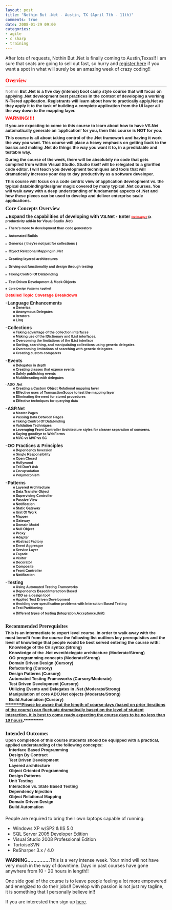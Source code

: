 ```yaml
---
layout: post
title: "Nothin But .Net - Austin, TX (April 7th - 11th)"
comments: true
date: 2008-01-29 09:00
categories:
- agile
- c sharp
- training
---
```


After lots of requests, Nothin But .Net is finally coming to Austin,Texas!! I am sure that seats are going to sell out fast, so hurry and [register here](http://www.acteva.com/booking.cfm?bevaID=150826) if you want a spot in what will surely be an amazing week of crazy coding!!
<h4>
<div class="Section1">
<p class="SubTitle" style="BORDER-RIGHT: medium none; PADDING-RIGHT: 0in; BORDER-TOP: medium none; PADDING-LEFT: 0in; PADDING-BOTTOM: 6pt; MARGIN: 12pt 0in 0pt; BORDER-LEFT: medium none; PADDING-TOP: 0in; BORDER-BOTTOM: silver 1pt solid; mso-element: para-border-div; mso-border-bottom-alt: solid silver .5pt"><font color="#ff0000"><font face="Trebuchet MS" size="3">Overview</font></font>
<p class="MsoNormal" style="MARGIN: 6pt 0in 0pt"><font face="Arial" size="2"><font color="#999999">Nothin</font> But .Net is a five day (intense) boot camp style course that will focus on applying .Net development best practices in the context of developing a working N-Tiered application. Registrants will learn about how to practically apply.Net as they apply it to the task of building a complete application from the UI layer all the way down to the mapping layer.</font>
<p class="MsoNormal" style="MARGIN: 6pt 0in 0pt"><font face="Arial" size="2"></font> 
<p class="MsoNormal" style="MARGIN: 6pt 0in 0pt"><span class="ERRORMESSAGE"><span style="FONT-SIZE: 11pt; FONT-FAMILY: 'Arial','sans-serif'; mso-bidi-font-size: 9.0pt"><font color="#ff0000">WARNING!!!!</font></span></span><font face="Arial" size="2"> </font>
<p class="MsoNormal" style="MARGIN: 6pt 0in 0pt"><font face="Arial" size="2">If you are expecting to come to this course to learn about how to have VS.Net automatically generate an 'application' for you, then this course is NOT for you. </font>
<p class="MsoNormal" style="MARGIN: 6pt 0in 0pt"><font face="Arial" size="2">This course is all about taking control of the .Net framework and having it work the way you want. This course will place a heavy emphasis on getting back to the basics and making .Net do things the way you want it to, in a predictable and testable way. </font>
<p class="MsoNormal" style="MARGIN: 6pt 0in 0pt"><font face="Arial" size="2">During the course of the week, there will be absolutely no code that gets compiled from within Visual Studio. Studio itself will be relegated to a glorified code editor. I will teach you development techniques and tools that will dramatically increase your day to day productivity as a software developer.</font>
<p class="MsoNormal" style="MARGIN: 6pt 0in 0pt"><font face="Arial" size="2">This course will focus on a code centric view of application development vs. the typical databinding/designer magic covered by many typical .Net courses. You will walk away with a deep understanding of fundamental aspects of .Net and how these pieces can be used to develop and deliver enterprise scale applications.</font>
<p class="MsoNormal" style="MARGIN: 6pt 0in 0pt"><font face="Trebuchet MS" size="3">Core Concepts Overview</font>
<p class="MsoNormal" style="MARGIN: 6pt 0in 0pt"><span><span style="mso-list: Ignore"><font face="Trebuchet MS" size="3"><img height="8" alt="*" src="http://codebetter.com/blogs/jean-paul_boodhoo/clip_image001.jpg" width="8" /></font><span style="FONT: 7pt 'Times New Roman'">        </span></span><font face="Arial">Expand the capabilities of developing with VS.Net - Enter </font></span><a href="http://www.jetbrains.com/resharper/"><span style="FONT-SIZE: 8pt; mso-bidi-font-family: Arial"><font face="Times New Roman" color="#ff0000">ReSharper</font></span></a><span style="FONT-SIZE: 8pt; mso-bidi-font-family: Arial"><font face="Arial"> (a productivity add-in for Visual Studio .Net)</font></span><span style="FONT-SIZE: 8pt; mso-bidi-font-family: Arial"></span>
<p class="MsoNormal" style="MARGIN: 6pt 0in 0pt"><span style="FONT-SIZE: 8pt; LINE-HEIGHT: 150%; FONT-FAMILY: Symbol; mso-fareast-font-family: Symbol; mso-bidi-font-family: Symbol"><span style="mso-list: Ignore"><font face="Arial"><img height="8" alt="*" src="http://codebetter.com/blogs/jean-paul_boodhoo/clip_image001.jpg" width="8" /></font><span style="FONT: 7pt 'Times New Roman'">        </span></span></span><b style="mso-bidi-font-weight: normal"><span style="FONT-SIZE: 8pt; LINE-HEIGHT: 150%; mso-bidi-font-family: Arial"><font face="Arial">There's more to development than code generators</font></span></b><b style="mso-bidi-font-weight: normal"><span style="FONT-SIZE: 8pt; LINE-HEIGHT: 150%; mso-bidi-font-family: Arial"></span></b>
<p class="MsoNormal" style="MARGIN: 6pt 0in 0pt"><span style="FONT-SIZE: 8pt; LINE-HEIGHT: 150%; FONT-FAMILY: Symbol; mso-fareast-font-family: Symbol; mso-bidi-font-family: Symbol"><span style="mso-list: Ignore"><font face="Arial"><img height="8" alt="*" src="http://codebetter.com/blogs/jean-paul_boodhoo/clip_image001.jpg" width="8" /></font><span style="FONT: 7pt 'Times New Roman'">        </span></span></span><b style="mso-bidi-font-weight: normal"><span style="FONT-SIZE: 8pt; LINE-HEIGHT: 150%; mso-bidi-font-family: Arial"><font face="Arial">Automated Builds <span style="mso-tab-count: 1">       </span></font></span></b><b style="mso-bidi-font-weight: normal"><span style="FONT-SIZE: 8pt; LINE-HEIGHT: 150%; mso-bidi-font-family: Arial"><font face="Arial"><span style="mso-tab-count: 1"></span></font></span></b>
<p class="MsoNormal" style="MARGIN: 6pt 0in 0pt"><span style="FONT-SIZE: 8pt; LINE-HEIGHT: 150%; FONT-FAMILY: Symbol; mso-fareast-font-family: Symbol; mso-bidi-font-family: Symbol"><span style="mso-list: Ignore"><font face="Arial"><img height="8" alt="*" src="http://codebetter.com/blogs/jean-paul_boodhoo/clip_image001.jpg" width="8" /></font><span style="FONT: 7pt 'Times New Roman'">        </span></span></span><b style="mso-bidi-font-weight: normal"><span style="FONT-SIZE: 8pt; LINE-HEIGHT: 150%; mso-bidi-font-family: Arial"><font face="Arial">Generics ( they're not just for collections )</font></span></b><b style="mso-bidi-font-weight: normal"><span style="FONT-SIZE: 8pt; LINE-HEIGHT: 150%; mso-bidi-font-family: Arial"></span></b>
<p class="MsoNormal" style="MARGIN: 6pt 0in 0pt"><span style="FONT-SIZE: 8pt; LINE-HEIGHT: 150%; FONT-FAMILY: Symbol; mso-fareast-font-family: Symbol; mso-bidi-font-family: Symbol"><span style="mso-list: Ignore"><font face="Arial"><img height="8" alt="*" src="http://codebetter.com/blogs/jean-paul_boodhoo/clip_image001.jpg" width="8" /></font><span style="FONT: 7pt 'Times New Roman'">        </span></span></span><b style="mso-bidi-font-weight: normal"><span style="FONT-SIZE: 8pt; LINE-HEIGHT: 150%; mso-bidi-font-family: Arial"><font face="Arial">Object Relational Mapping in .Net</font></span></b><b style="mso-bidi-font-weight: normal"><span style="FONT-SIZE: 8pt; LINE-HEIGHT: 150%; mso-bidi-font-family: Arial"></span></b>
<p class="MsoNormal" style="MARGIN: 6pt 0in 0pt"><span style="FONT-SIZE: 8pt; LINE-HEIGHT: 150%; FONT-FAMILY: Symbol; mso-fareast-font-family: Symbol; mso-bidi-font-family: Symbol"><span style="mso-list: Ignore"><font face="Arial"><img height="8" alt="*" src="http://codebetter.com/blogs/jean-paul_boodhoo/clip_image001.jpg" width="8" /></font><span style="FONT: 7pt 'Times New Roman'">        </span></span></span><b style="mso-bidi-font-weight: normal"><span style="FONT-SIZE: 8pt; LINE-HEIGHT: 150%; mso-bidi-font-family: Arial"><font face="Arial">Creating layered architectures</font></span></b><b style="mso-bidi-font-weight: normal"><span style="FONT-SIZE: 8pt; LINE-HEIGHT: 150%; mso-bidi-font-family: Arial"></span></b>
<p class="MsoNormal" style="MARGIN: 6pt 0in 0pt"><span style="FONT-SIZE: 8pt; LINE-HEIGHT: 150%; FONT-FAMILY: Symbol; mso-fareast-font-family: Symbol; mso-bidi-font-family: Symbol"><span style="mso-list: Ignore"><font face="Arial"><img height="8" alt="*" src="http://codebetter.com/blogs/jean-paul_boodhoo/clip_image001.jpg" width="8" /></font><span style="FONT: 7pt 'Times New Roman'">        </span></span></span><b style="mso-bidi-font-weight: normal"><span style="FONT-SIZE: 8pt; LINE-HEIGHT: 150%; mso-bidi-font-family: Arial"><font face="Arial">Driving out functionality and design through testing</font></span></b><b style="mso-bidi-font-weight: normal"><span style="FONT-SIZE: 8pt; LINE-HEIGHT: 150%; mso-bidi-font-family: Arial"></span></b>
<p class="MsoNormal" style="MARGIN: 6pt 0in 0pt"><span style="FONT-SIZE: 8pt; LINE-HEIGHT: 150%; FONT-FAMILY: Symbol; mso-fareast-font-family: Symbol; mso-bidi-font-family: Symbol"><span style="mso-list: Ignore"><font face="Arial"><img height="8" alt="*" src="http://codebetter.com/blogs/jean-paul_boodhoo/clip_image001.jpg" width="8" /></font><span style="FONT: 7pt 'Times New Roman'">        </span></span></span><b style="mso-bidi-font-weight: normal"><span style="FONT-SIZE: 8pt; LINE-HEIGHT: 150%; mso-bidi-font-family: Arial"><font face="Arial">Taking Control Of Databinding</font></span></b><b style="mso-bidi-font-weight: normal"><span style="FONT-SIZE: 8pt; LINE-HEIGHT: 150%; mso-bidi-font-family: Arial"></span></b>
<p class="MsoNormal" style="MARGIN: 6pt 0in 0pt"><span style="FONT-SIZE: 8pt; LINE-HEIGHT: 150%; FONT-FAMILY: Symbol; mso-fareast-font-family: Symbol; mso-bidi-font-family: Symbol"><span style="mso-list: Ignore"><font face="Arial"><img height="8" alt="*" src="http://codebetter.com/blogs/jean-paul_boodhoo/clip_image001.jpg" width="8" /></font><span style="FONT: 7pt 'Times New Roman'">        </span></span></span><font face="Arial"><b style="mso-bidi-font-weight: normal"><span style="FONT-SIZE: 8pt; LINE-HEIGHT: 150%">Test Driven Development & Mock Objects</span></b></font><font face="Arial"><b style="mso-bidi-font-weight: normal"><span style="FONT-SIZE: 8pt; LINE-HEIGHT: 150%"></span></b></font>
<p class="MsoNormal" style="MARGIN: 6pt 0in 0pt"><span><span style="mso-list: Ignore"><font face="Arial"><img height="8" alt="*" src="http://codebetter.com/blogs/jean-paul_boodhoo/clip_image001.jpg" width="8" /></font><span style="FONT: 7pt 'Times New Roman'">        <strong><font face="Arial">Core Design Patterns Applied</font></strong></span></span></span>
<p class="MsoNormal" style="MARGIN: 6pt 0in 0pt"><span><span style="mso-list: Ignore"><span style="FONT: 7pt 'Times New Roman'"><strong><font face="Arial"></font></strong></span></span></span> 
<h3 style="MARGIN: 0in 0in 3pt"><span style="mso-bidi-font-size: 9.0pt"><font size="2"><font face="Arial"><font color="#ff0000">Detailed Topic Coverage Breakdown<?xml:namespace prefix ="" o /><o:p></o:p></font></font></font></span></h3>
<p class="MsoNormal" style="MARGIN: 6pt 0in 0pt 0.25in; TEXT-INDENT: -0.25in; tab-stops: list .25in; mso-list: l2 level1 lfo1"><span><span style="mso-list: Ignore">&middot;<span style="FONT: 7pt 'Times New Roman'">          </span></span><font face="Arial">Language Enhancements<o:p></o:p></font></span>
<p class="MsoNormal" style="MARGIN: 0in 0in 0pt 0.5in; TEXT-INDENT: -0.25in; tab-stops: list .5in 1.5in; mso-list: l2 level2 lfo1"><span style="FONT-SIZE: 8pt; FONT-FAMILY: 'Courier New'; mso-fareast-font-family: 'Courier New'"><span style="mso-list: Ignore">o<span style="FONT: 7pt 'Times New Roman'">    </span></span></span><span style="FONT-SIZE: 8pt; mso-bidi-font-family: Arial"><font face="Arial">Generics<o:p></o:p></font></span>
<p class="MsoNormal" style="MARGIN: 0in 0in 0pt 0.5in; TEXT-INDENT: -0.25in; tab-stops: list .5in 1.5in; mso-list: l2 level2 lfo1"><span style="FONT-SIZE: 8pt; FONT-FAMILY: 'Courier New'; mso-fareast-font-family: 'Courier New'"><span style="mso-list: Ignore">o<span style="FONT: 7pt 'Times New Roman'">    </span></span></span><span style="FONT-SIZE: 8pt; mso-bidi-font-family: Arial"><font face="Arial">Anonymous Delegates<o:p></o:p></font></span>
<p class="MsoNormal" style="MARGIN: 0in 0in 0pt 0.5in; TEXT-INDENT: -0.25in; tab-stops: list .5in 1.5in; mso-list: l2 level2 lfo1"><span style="FONT-SIZE: 8pt; FONT-FAMILY: 'Courier New'; mso-fareast-font-family: 'Courier New'"><span style="mso-list: Ignore">o<span style="FONT: 7pt 'Times New Roman'">    </span></span></span><span style="FONT-SIZE: 8pt; mso-bidi-font-family: Arial"><font face="Arial">Iterators<o:p></o:p></font></span>
<p class="MsoNormal" style="MARGIN: 0in 0in 0pt 0.5in; TEXT-INDENT: -0.25in; tab-stops: list .5in 1.5in; mso-list: l2 level2 lfo1"><span style="FONT-SIZE: 8pt; FONT-FAMILY: 'Courier New'; mso-fareast-font-family: 'Courier New'"><span style="mso-list: Ignore">o<span style="FONT: 7pt 'Times New Roman'">    </span></span></span><span style="FONT-SIZE: 8pt; mso-bidi-font-family: Arial"><font face="Arial">Linq<o:p></o:p></font></span>
<p class="MsoNormal" style="MARGIN: 6pt 0in 0pt 0.25in; TEXT-INDENT: -0.25in; tab-stops: list .25in; mso-list: l2 level1 lfo1"><span><span style="mso-list: Ignore">&middot;<span style="FONT: 7pt 'Times New Roman'">          </span></span><font face="Arial">Collections<o:p></o:p></font></span>
<p class="MsoNormal" style="MARGIN: 0in 0in 0pt 0.5in; TEXT-INDENT: -0.25in; tab-stops: list .5in 1.5in; mso-list: l2 level2 lfo1"><span style="FONT-SIZE: 8pt; FONT-FAMILY: 'Courier New'; mso-fareast-font-family: 'Courier New'"><span style="mso-list: Ignore">o<span style="FONT: 7pt 'Times New Roman'">    </span></span></span><span style="FONT-SIZE: 8pt; mso-bidi-font-family: Arial"><font face="Arial">Taking advantage of the collection interfaces<o:p></o:p></font></span>
<p class="MsoNormal" style="MARGIN: 0in 0in 0pt 0.5in; TEXT-INDENT: -0.25in; tab-stops: list .5in 1.5in; mso-list: l2 level2 lfo1"><span style="FONT-SIZE: 8pt; FONT-FAMILY: 'Courier New'; mso-fareast-font-family: 'Courier New'"><span style="mso-list: Ignore">o<span style="FONT: 7pt 'Times New Roman'">    </span></span></span><span style="FONT-SIZE: 8pt; mso-bidi-font-family: Arial"><font face="Arial">Making use of the IDictionary<T> and IList<T> interfaces.<o:p></o:p></font></span>
<p class="MsoNormal" style="MARGIN: 0in 0in 0pt 0.5in; TEXT-INDENT: -0.25in; tab-stops: list .5in 1.5in; mso-list: l2 level2 lfo1"><span style="FONT-SIZE: 8pt; FONT-FAMILY: 'Courier New'; mso-fareast-font-family: 'Courier New'"><span style="mso-list: Ignore">o<span style="FONT: 7pt 'Times New Roman'">    </span></span></span><span style="FONT-SIZE: 8pt; mso-bidi-font-family: Arial"><font face="Arial">Overcoming the limitations of the IList<T> interface<o:p></o:p></font></span>
<p class="MsoNormal" style="MARGIN: 0in 0in 0pt 0.5in; TEXT-INDENT: -0.25in; tab-stops: list .5in 1.5in; mso-list: l2 level2 lfo1"><span style="FONT-SIZE: 8pt; FONT-FAMILY: 'Courier New'; mso-fareast-font-family: 'Courier New'"><span style="mso-list: Ignore">o<span style="FONT: 7pt 'Times New Roman'">    </span></span></span><span style="FONT-SIZE: 8pt; mso-bidi-font-family: Arial"><font face="Arial">Sorting, searching, and manipulating collections using generic delegates<o:p></o:p></font></span>
<p class="MsoNormal" style="MARGIN: 0in 0in 0pt 0.5in; TEXT-INDENT: -0.25in; tab-stops: list .5in 1.5in; mso-list: l2 level2 lfo1"><span style="FONT-SIZE: 8pt; FONT-FAMILY: 'Courier New'; mso-fareast-font-family: 'Courier New'"><span style="mso-list: Ignore">o<span style="FONT: 7pt 'Times New Roman'">    </span></span></span><span style="FONT-SIZE: 8pt; mso-bidi-font-family: Arial"><font face="Arial">Overcoming limitations of searching with generic delegates<o:p></o:p></font></span>
<p class="MsoNormal" style="MARGIN: 0in 0in 0pt 0.5in; TEXT-INDENT: -0.25in; tab-stops: list .25in .5in 1.5in; mso-list: l2 level2 lfo1"><span style="FONT-SIZE: 8pt; FONT-FAMILY: 'Courier New'; mso-fareast-font-family: 'Courier New'"><span style="mso-list: Ignore">o<span style="FONT: 7pt 'Times New Roman'">    </span></span></span><span style="FONT-SIZE: 8pt; mso-bidi-font-family: Arial"><font face="Arial">Creating custom comparers<o:p></o:p></font></span>
<p class="MsoNormal" style="MARGIN: 6pt 0in 0pt 0.25in; TEXT-INDENT: -0.25in; tab-stops: list .25in; mso-list: l2 level1 lfo1"><span><span style="mso-list: Ignore">&middot;<span style="FONT: 7pt 'Times New Roman'">          </span></span><font face="Arial">Events<o:p></o:p></font></span>
<p class="MsoNormal" style="MARGIN: 0in 0in 0pt 0.5in; TEXT-INDENT: -0.25in; tab-stops: list .5in 1.5in; mso-list: l2 level2 lfo1"><span style="FONT-SIZE: 8pt; FONT-FAMILY: 'Courier New'; mso-fareast-font-family: 'Courier New'"><span style="mso-list: Ignore">o<span style="FONT: 7pt 'Times New Roman'">    </span></span></span><span style="FONT-SIZE: 8pt; mso-bidi-font-family: Arial"><font face="Arial">Delegates in depth<o:p></o:p></font></span>
<p class="MsoNormal" style="MARGIN: 0in 0in 0pt 0.5in; TEXT-INDENT: -0.25in; tab-stops: list .5in 1.5in; mso-list: l2 level2 lfo1"><span style="FONT-SIZE: 8pt; FONT-FAMILY: 'Courier New'; mso-fareast-font-family: 'Courier New'"><span style="mso-list: Ignore">o<span style="FONT: 7pt 'Times New Roman'">    </span></span></span><span style="FONT-SIZE: 8pt; mso-bidi-font-family: Arial"><font face="Arial">Creating classes that expose events<o:p></o:p></font></span>
<p class="MsoNormal" style="MARGIN: 0in 0in 0pt 0.5in; TEXT-INDENT: -0.25in; tab-stops: list .5in 1.5in; mso-list: l2 level2 lfo1"><span style="FONT-SIZE: 8pt; FONT-FAMILY: 'Courier New'; mso-fareast-font-family: 'Courier New'"><span style="mso-list: Ignore">o<span style="FONT: 7pt 'Times New Roman'">    </span></span></span><span style="FONT-SIZE: 8pt; mso-bidi-font-family: Arial"><font face="Arial">Safely publishing events<o:p></o:p></font></span>
<p class="MsoNormal" style="MARGIN: 0in 0in 0pt 0.5in; TEXT-INDENT: -0.25in; tab-stops: list .5in 1.5in; mso-list: l2 level2 lfo1"><span style="FONT-SIZE: 8pt; FONT-FAMILY: 'Courier New'; mso-fareast-font-family: 'Courier New'"><span style="mso-list: Ignore">o<span style="FONT: 7pt 'Times New Roman'">    </span></span></span><span style="FONT-SIZE: 8pt; mso-bidi-font-family: Arial"><font face="Arial">Multithreading with delegates<o:p></o:p></font></span>
<p class="MsoNormal" style="MARGIN: 6pt 0in 0pt 0.25in; TEXT-INDENT: -0.25in; tab-stops: list .25in; mso-list: l2 level1 lfo1"><span style="FONT-SIZE: 8pt; FONT-FAMILY: Symbol; mso-fareast-font-family: Symbol; mso-bidi-font-family: Symbol"><span style="mso-list: Ignore">&middot;<span style="FONT: 7pt 'Times New Roman'">          </span></span></span><font face="Arial"><?xml:namespace prefix ="" st1 /><st1:personname w:st="on"><span style="FONT-SIZE: 8pt; mso-bidi-font-family: Arial">ADO</span></st1:personname><span style="FONT-SIZE: 8pt; mso-bidi-font-family: Arial"> .Net<o:p></o:p></span></font>
<p class="MsoNormal" style="MARGIN: 0in 0in 0pt 0.5in; TEXT-INDENT: -0.25in; tab-stops: list .5in 1.5in; mso-list: l2 level2 lfo1"><span style="FONT-SIZE: 8pt; FONT-FAMILY: 'Courier New'; mso-fareast-font-family: 'Courier New'"><span style="mso-list: Ignore">o<span style="FONT: 7pt 'Times New Roman'">    </span></span></span><span style="FONT-SIZE: 8pt; mso-bidi-font-family: Arial"><font face="Arial">Creating a Custom Object Relational mapping layer <o:p></o:p></font></span>
<p class="MsoNormal" style="MARGIN: 0in 0in 0pt 0.5in; TEXT-INDENT: -0.25in; tab-stops: list .5in 1.5in; mso-list: l2 level2 lfo1"><span style="FONT-SIZE: 8pt; FONT-FAMILY: 'Courier New'; mso-fareast-font-family: 'Courier New'"><span style="mso-list: Ignore">o<span style="FONT: 7pt 'Times New Roman'">    </span></span></span><span style="FONT-SIZE: 8pt; mso-bidi-font-family: Arial"><font face="Arial">Effective uses of TransactionScope to test the mapping layer<o:p></o:p></font></span>
<p class="MsoNormal" style="MARGIN: 0in 0in 0pt 0.5in; TEXT-INDENT: -0.25in; tab-stops: list .5in 1.5in; mso-list: l2 level2 lfo1"><span style="FONT-SIZE: 8pt; FONT-FAMILY: 'Courier New'; mso-fareast-font-family: 'Courier New'"><span style="mso-list: Ignore">o<span style="FONT: 7pt 'Times New Roman'">    </span></span></span><span style="FONT-SIZE: 8pt; mso-bidi-font-family: Arial"><font face="Arial">Eliminating the need for stored procedures<o:p></o:p></font></span>
<p class="MsoNormal" style="MARGIN: 0in 0in 0pt 0.5in; TEXT-INDENT: -0.25in; tab-stops: list .5in 1.5in; mso-list: l2 level2 lfo1"><span style="FONT-SIZE: 8pt; FONT-FAMILY: 'Courier New'; mso-fareast-font-family: 'Courier New'"><span style="mso-list: Ignore">o<span style="FONT: 7pt 'Times New Roman'">    </span></span></span><span style="FONT-SIZE: 8pt; mso-bidi-font-family: Arial"><font face="Arial">Effective techniques for querying data<o:p></o:p></font></span>
<p class="MsoNormal" style="MARGIN: 6pt 0in 0pt 0.25in; TEXT-INDENT: -0.25in; tab-stops: list .25in; mso-list: l2 level1 lfo1"><span><span style="mso-list: Ignore">&middot;<span style="FONT: 7pt 'Times New Roman'">          </span></span><font face="Arial">ASP.Net<o:p></o:p></font></span>
<p class="MsoNormal" style="MARGIN: 0in 0in 0pt 0.5in; TEXT-INDENT: -0.25in; tab-stops: list .5in 1.5in; mso-list: l2 level2 lfo1"><span style="FONT-SIZE: 8pt; FONT-FAMILY: 'Courier New'; mso-fareast-font-family: 'Courier New'"><span style="mso-list: Ignore">o<span style="FONT: 7pt 'Times New Roman'">    </span></span></span><span style="FONT-SIZE: 8pt; mso-bidi-font-family: Arial"><font face="Arial">Master Pages<o:p></o:p></font></span>
<p class="MsoNormal" style="MARGIN: 0in 0in 0pt 0.5in; TEXT-INDENT: -0.25in; tab-stops: list .5in 1.5in; mso-list: l2 level2 lfo1"><span style="FONT-SIZE: 8pt; FONT-FAMILY: 'Courier New'; mso-fareast-font-family: 'Courier New'"><span style="mso-list: Ignore">o<span style="FONT: 7pt 'Times New Roman'">    </span></span></span><span style="FONT-SIZE: 8pt; mso-bidi-font-family: Arial"><font face="Arial">Passing Data Between Pages<o:p></o:p></font></span>
<p class="MsoNormal" style="MARGIN: 0in 0in 0pt 0.5in; TEXT-INDENT: -0.25in; tab-stops: list .5in 1.5in; mso-list: l2 level2 lfo1"><span style="FONT-SIZE: 8pt; FONT-FAMILY: 'Courier New'; mso-fareast-font-family: 'Courier New'"><span style="mso-list: Ignore">o<span style="FONT: 7pt 'Times New Roman'">    </span></span></span><span style="FONT-SIZE: 8pt; mso-bidi-font-family: Arial"><font face="Arial">Taking Control Of Databinding<o:p></o:p></font></span>
<p class="MsoNormal" style="MARGIN: 0in 0in 0pt 0.5in; TEXT-INDENT: -0.25in; tab-stops: list .5in 1.5in; mso-list: l2 level2 lfo1"><span style="FONT-SIZE: 8pt; FONT-FAMILY: 'Courier New'; mso-fareast-font-family: 'Courier New'"><span style="mso-list: Ignore">o<span style="FONT: 7pt 'Times New Roman'">    </span></span></span><span style="FONT-SIZE: 8pt; mso-bidi-font-family: Arial"><font face="Arial">Validation Techniques<o:p></o:p></font></span>
<p class="MsoNormal" style="MARGIN: 0in 0in 0pt 0.5in; TEXT-INDENT: -0.25in; tab-stops: list .5in 1.5in; mso-list: l2 level2 lfo1"><span style="FONT-SIZE: 8pt; FONT-FAMILY: 'Courier New'; mso-fareast-font-family: 'Courier New'"><span style="mso-list: Ignore">o<span style="FONT: 7pt 'Times New Roman'">    </span></span></span><span style="FONT-SIZE: 8pt; mso-bidi-font-family: Arial"><font face="Arial">Leveraging Front Controller Architecture styles for cleaner separation of concerns.<o:p></o:p></font></span>
<p class="MsoNormal" style="MARGIN: 0in 0in 0pt 0.5in; TEXT-INDENT: -0.25in; tab-stops: list .5in 1.5in; mso-list: l2 level2 lfo1"><span style="FONT-SIZE: 8pt; FONT-FAMILY: 'Courier New'; mso-fareast-font-family: 'Courier New'"><span style="mso-list: Ignore">o<span style="FONT: 7pt 'Times New Roman'">    </span></span></span><span style="FONT-SIZE: 8pt; mso-bidi-font-family: Arial"><font face="Arial">Saying goodbye to WebForms<o:p></o:p></font></span>
<p class="MsoNormal" style="MARGIN: 0in 0in 0pt 0.5in; TEXT-INDENT: -0.25in; tab-stops: list .5in 1.5in; mso-list: l2 level2 lfo1"><span style="FONT-SIZE: 8pt; FONT-FAMILY: 'Courier New'; mso-fareast-font-family: 'Courier New'"><span style="mso-list: Ignore">o<span style="FONT: 7pt 'Times New Roman'">    </span></span></span><span style="FONT-SIZE: 8pt; mso-bidi-font-family: Arial"><font face="Arial">MVC vs MVP vs SC<o:p></o:p></font></span>
<p class="MsoNormal" style="MARGIN: 6pt 0in 0pt 0.25in; TEXT-INDENT: -0.25in; tab-stops: list .25in; mso-list: l2 level1 lfo1"><span><span style="mso-list: Ignore">&middot;<span style="FONT: 7pt 'Times New Roman'">          </span></span><font face="Arial">OO Practices & Principles<o:p></o:p></font></span>
<p class="MsoNormal" style="MARGIN: 0in 0in 0pt 0.5in; TEXT-INDENT: -0.25in; tab-stops: list .5in 1.5in; mso-list: l2 level2 lfo1"><span style="FONT-SIZE: 8pt; FONT-FAMILY: 'Courier New'; mso-fareast-font-family: 'Courier New'"><span style="mso-list: Ignore">o<span style="FONT: 7pt 'Times New Roman'">    </span></span></span><span style="FONT-SIZE: 8pt; mso-bidi-font-family: Arial"><font face="Arial">Dependency Inversion<o:p></o:p></font></span>
<p class="MsoNormal" style="MARGIN: 0in 0in 0pt 0.5in; TEXT-INDENT: -0.25in; tab-stops: list .5in 1.5in; mso-list: l2 level2 lfo1"><span style="FONT-SIZE: 8pt; FONT-FAMILY: 'Courier New'; mso-fareast-font-family: 'Courier New'"><span style="mso-list: Ignore">o<span style="FONT: 7pt 'Times New Roman'">    </span></span></span><span style="FONT-SIZE: 8pt; mso-bidi-font-family: Arial"><font face="Arial">Single Responsibility<o:p></o:p></font></span>
<p class="MsoNormal" style="MARGIN: 0in 0in 0pt 0.5in; TEXT-INDENT: -0.25in; tab-stops: list .5in 1.5in; mso-list: l2 level2 lfo1"><span style="FONT-SIZE: 8pt; FONT-FAMILY: 'Courier New'; mso-fareast-font-family: 'Courier New'"><span style="mso-list: Ignore">o<span style="FONT: 7pt 'Times New Roman'">    </span></span></span><span style="FONT-SIZE: 8pt; mso-bidi-font-family: Arial"><font face="Arial">Open Closed<o:p></o:p></font></span>
<p class="MsoNormal" style="MARGIN: 0in 0in 0pt 0.5in; TEXT-INDENT: -0.25in; tab-stops: list .5in 1.5in; mso-list: l2 level2 lfo1"><span style="FONT-SIZE: 8pt; FONT-FAMILY: 'Courier New'; mso-fareast-font-family: 'Courier New'"><span style="mso-list: Ignore">o<span style="FONT: 7pt 'Times New Roman'">    </span></span></span><span style="FONT-SIZE: 8pt; mso-bidi-font-family: Arial"><font face="Arial">Hollywood<o:p></o:p></font></span>
<p class="MsoNormal" style="MARGIN: 0in 0in 0pt 0.5in; TEXT-INDENT: -0.25in; tab-stops: list .5in 1.5in; mso-list: l2 level2 lfo1"><span style="FONT-SIZE: 8pt; FONT-FAMILY: 'Courier New'; mso-fareast-font-family: 'Courier New'"><span style="mso-list: Ignore">o<span style="FONT: 7pt 'Times New Roman'">    </span></span></span><span style="FONT-SIZE: 8pt; mso-bidi-font-family: Arial"><font face="Arial">Tell Don't Ask<o:p></o:p></font></span>
<p class="MsoNormal" style="MARGIN: 0in 0in 0pt 0.5in; TEXT-INDENT: -0.25in; tab-stops: list .5in 1.5in; mso-list: l2 level2 lfo1"><span style="FONT-SIZE: 8pt; FONT-FAMILY: 'Courier New'; mso-fareast-font-family: 'Courier New'"><span style="mso-list: Ignore">o<span style="FONT: 7pt 'Times New Roman'">    </span></span></span><span style="FONT-SIZE: 8pt; mso-bidi-font-family: Arial"><font face="Arial">Encapsulation<o:p></o:p></font></span>
<p class="MsoNormal" style="MARGIN: 0in 0in 0pt 0.5in; TEXT-INDENT: -0.25in; tab-stops: list .5in 1.5in; mso-list: l2 level2 lfo1"><span style="FONT-SIZE: 8pt; FONT-FAMILY: 'Courier New'; mso-fareast-font-family: 'Courier New'"><span style="mso-list: Ignore">o<span style="FONT: 7pt 'Times New Roman'">    </span></span></span><span style="FONT-SIZE: 8pt; mso-bidi-font-family: Arial"><font face="Arial">Polymorphism<o:p></o:p></font></span>
<p class="MsoNormal" style="MARGIN: 6pt 0in 0pt 0.25in; TEXT-INDENT: -0.25in; tab-stops: list .25in; mso-list: l2 level1 lfo1"><span><span style="mso-list: Ignore">&middot;<span style="FONT: 7pt 'Times New Roman'">          </span></span><font face="Arial">Patterns<o:p></o:p></font></span>
<p class="MsoNormal" style="MARGIN: 0in 0in 0pt 0.5in; TEXT-INDENT: -0.25in; tab-stops: list .5in 1.5in; mso-list: l2 level2 lfo1"><span style="FONT-SIZE: 8pt; FONT-FAMILY: 'Courier New'; mso-fareast-font-family: 'Courier New'"><span style="mso-list: Ignore">o<span style="FONT: 7pt 'Times New Roman'">    </span></span></span><span style="FONT-SIZE: 8pt; mso-bidi-font-family: Arial"><font face="Arial">Layered Architecture<o:p></o:p></font></span>
<p class="MsoNormal" style="MARGIN: 0in 0in 0pt 0.5in; TEXT-INDENT: -0.25in; tab-stops: list .5in 1.5in; mso-list: l2 level2 lfo1"><span style="FONT-SIZE: 8pt; FONT-FAMILY: 'Courier New'; mso-fareast-font-family: 'Courier New'"><span style="mso-list: Ignore">o<span style="FONT: 7pt 'Times New Roman'">    </span></span></span><span style="FONT-SIZE: 8pt; mso-bidi-font-family: Arial"><font face="Arial">Data Transfer Object<o:p></o:p></font></span>
<p class="MsoNormal" style="MARGIN: 0in 0in 0pt 0.5in; TEXT-INDENT: -0.25in; tab-stops: list .5in 1.5in; mso-list: l2 level2 lfo1"><span style="FONT-SIZE: 8pt; FONT-FAMILY: 'Courier New'; mso-fareast-font-family: 'Courier New'"><span style="mso-list: Ignore">o<span style="FONT: 7pt 'Times New Roman'">    </span></span></span><span style="FONT-SIZE: 8pt; mso-bidi-font-family: Arial"><font face="Arial">Supervising Controller<o:p></o:p></font></span>
<p class="MsoNormal" style="MARGIN: 0in 0in 0pt 0.5in; TEXT-INDENT: -0.25in; tab-stops: list .5in 1.5in; mso-list: l2 level2 lfo1"><span style="FONT-SIZE: 8pt; FONT-FAMILY: 'Courier New'; mso-fareast-font-family: 'Courier New'"><span style="mso-list: Ignore">o<span style="FONT: 7pt 'Times New Roman'">    </span></span></span><span style="FONT-SIZE: 8pt; mso-bidi-font-family: Arial"><font face="Arial">Passive View<o:p></o:p></font></span>
<p class="MsoNormal" style="MARGIN: 0in 0in 0pt 0.5in; TEXT-INDENT: -0.25in; tab-stops: list .5in 1.5in; mso-list: l2 level2 lfo1"><span style="FONT-SIZE: 8pt; FONT-FAMILY: 'Courier New'; mso-fareast-font-family: 'Courier New'"><span style="mso-list: Ignore">o<span style="FONT: 7pt 'Times New Roman'">    </span></span></span><span style="FONT-SIZE: 8pt; mso-bidi-font-family: Arial"><font face="Arial">Notification<o:p></o:p></font></span>
<p class="MsoNormal" style="MARGIN: 0in 0in 0pt 0.5in; TEXT-INDENT: -0.25in; tab-stops: list .5in 1.5in; mso-list: l2 level2 lfo1"><span style="FONT-SIZE: 8pt; FONT-FAMILY: 'Courier New'; mso-fareast-font-family: 'Courier New'"><span style="mso-list: Ignore">o<span style="FONT: 7pt 'Times New Roman'">    </span></span></span><span style="FONT-SIZE: 8pt; mso-bidi-font-family: Arial"><font face="Arial">Static Gateway<o:p></o:p></font></span>
<p class="MsoNormal" style="MARGIN: 0in 0in 0pt 0.5in; TEXT-INDENT: -0.25in; tab-stops: list .5in 1.5in; mso-list: l2 level2 lfo1"><span style="FONT-SIZE: 8pt; FONT-FAMILY: 'Courier New'; mso-fareast-font-family: 'Courier New'"><span style="mso-list: Ignore">o<span style="FONT: 7pt 'Times New Roman'">    </span></span></span><span style="FONT-SIZE: 8pt; mso-bidi-font-family: Arial"><font face="Arial">Unit Of Work<o:p></o:p></font></span>
<p class="MsoNormal" style="MARGIN: 0in 0in 0pt 0.5in; TEXT-INDENT: -0.25in; tab-stops: list .5in 1.5in; mso-list: l2 level2 lfo1"><span style="FONT-SIZE: 8pt; FONT-FAMILY: 'Courier New'; mso-fareast-font-family: 'Courier New'"><span style="mso-list: Ignore">o<span style="FONT: 7pt 'Times New Roman'">    </span></span></span><span style="FONT-SIZE: 8pt; mso-bidi-font-family: Arial"><font face="Arial">Mapper<o:p></o:p></font></span>
<p class="MsoNormal" style="MARGIN: 0in 0in 0pt 0.5in; TEXT-INDENT: -0.25in; tab-stops: list .5in 1.5in; mso-list: l2 level2 lfo1"><span style="FONT-SIZE: 8pt; FONT-FAMILY: 'Courier New'; mso-fareast-font-family: 'Courier New'"><span style="mso-list: Ignore">o<span style="FONT: 7pt 'Times New Roman'">    </span></span></span><span style="FONT-SIZE: 8pt; mso-bidi-font-family: Arial"><font face="Arial">Gateway<o:p></o:p></font></span>
<p class="MsoNormal" style="MARGIN: 0in 0in 0pt 0.5in; TEXT-INDENT: -0.25in; tab-stops: list .5in 1.5in; mso-list: l2 level2 lfo1"><span style="FONT-SIZE: 8pt; FONT-FAMILY: 'Courier New'; mso-fareast-font-family: 'Courier New'"><span style="mso-list: Ignore">o<span style="FONT: 7pt 'Times New Roman'">    </span></span></span><span style="FONT-SIZE: 8pt; mso-bidi-font-family: Arial"><font face="Arial">Domain Model<o:p></o:p></font></span>
<p class="MsoNormal" style="MARGIN: 0in 0in 0pt 0.5in; TEXT-INDENT: -0.25in; tab-stops: list .5in 1.5in; mso-list: l2 level2 lfo1"><span style="FONT-SIZE: 8pt; FONT-FAMILY: 'Courier New'; mso-fareast-font-family: 'Courier New'"><span style="mso-list: Ignore">o<span style="FONT: 7pt 'Times New Roman'">    </span></span></span><span style="FONT-SIZE: 8pt; mso-bidi-font-family: Arial"><font face="Arial">Null Object<o:p></o:p></font></span>
<p class="MsoNormal" style="MARGIN: 0in 0in 0pt 0.5in; TEXT-INDENT: -0.25in; tab-stops: list .5in 1.5in; mso-list: l2 level2 lfo1"><span style="FONT-SIZE: 8pt; FONT-FAMILY: 'Courier New'; mso-fareast-font-family: 'Courier New'"><span style="mso-list: Ignore">o<span style="FONT: 7pt 'Times New Roman'">    </span></span></span><span style="FONT-SIZE: 8pt; mso-bidi-font-family: Arial"><font face="Arial">Proxy<o:p></o:p></font></span>
<p class="MsoNormal" style="MARGIN: 0in 0in 0pt 0.5in; TEXT-INDENT: -0.25in; tab-stops: list .5in 1.5in; mso-list: l2 level2 lfo1"><span style="FONT-SIZE: 8pt; FONT-FAMILY: 'Courier New'; mso-fareast-font-family: 'Courier New'"><span style="mso-list: Ignore">o<span style="FONT: 7pt 'Times New Roman'">    </span></span></span><span style="FONT-SIZE: 8pt; mso-bidi-font-family: Arial"><font face="Arial">Adapter<o:p></o:p></font></span>
<p class="MsoNormal" style="MARGIN: 0in 0in 0pt 0.5in; TEXT-INDENT: -0.25in; tab-stops: list .5in 1.5in; mso-list: l2 level2 lfo1"><span style="FONT-SIZE: 8pt; FONT-FAMILY: 'Courier New'; mso-fareast-font-family: 'Courier New'"><span style="mso-list: Ignore">o<span style="FONT: 7pt 'Times New Roman'">    </span></span></span><span style="FONT-SIZE: 8pt; mso-bidi-font-family: Arial"><font face="Arial">Abstract Factory<o:p></o:p></font></span>
<p class="MsoNormal" style="MARGIN: 0in 0in 0pt 0.5in; TEXT-INDENT: -0.25in; tab-stops: list .5in 1.5in; mso-list: l2 level2 lfo1"><span style="FONT-SIZE: 8pt; FONT-FAMILY: 'Courier New'; mso-fareast-font-family: 'Courier New'"><span style="mso-list: Ignore">o<span style="FONT: 7pt 'Times New Roman'">    </span></span></span><span style="FONT-SIZE: 8pt; mso-bidi-font-family: Arial"><font face="Arial">Event Aggreagor<o:p></o:p></font></span>
<p class="MsoNormal" style="MARGIN: 0in 0in 0pt 0.5in; TEXT-INDENT: -0.25in; tab-stops: list .5in 1.5in; mso-list: l2 level2 lfo1"><span style="FONT-SIZE: 8pt; FONT-FAMILY: 'Courier New'; mso-fareast-font-family: 'Courier New'"><span style="mso-list: Ignore">o<span style="FONT: 7pt 'Times New Roman'">    </span></span></span><span style="FONT-SIZE: 8pt; mso-bidi-font-family: Arial"><font face="Arial">Service Layer<o:p></o:p></font></span>
<p class="MsoNormal" style="MARGIN: 0in 0in 0pt 0.5in; TEXT-INDENT: -0.25in; tab-stops: list .5in 1.5in; mso-list: l2 level2 lfo1"><span style="FONT-SIZE: 8pt; FONT-FAMILY: 'Courier New'; mso-fareast-font-family: 'Courier New'"><span style="mso-list: Ignore">o<span style="FONT: 7pt 'Times New Roman'">    </span></span></span><span style="FONT-SIZE: 8pt; mso-bidi-font-family: Arial"><font face="Arial">Façade<o:p></o:p></font></span>
<p class="MsoNormal" style="MARGIN: 0in 0in 0pt 0.5in; TEXT-INDENT: -0.25in; tab-stops: list .5in 1.5in; mso-list: l2 level2 lfo1"><span style="FONT-SIZE: 8pt; FONT-FAMILY: 'Courier New'; mso-fareast-font-family: 'Courier New'"><span style="mso-list: Ignore">o<span style="FONT: 7pt 'Times New Roman'">    </span></span></span><span style="FONT-SIZE: 8pt; mso-bidi-font-family: Arial"><font face="Arial">Visitor<o:p></o:p></font></span>
<p class="MsoNormal" style="MARGIN: 0in 0in 0pt 0.5in; TEXT-INDENT: -0.25in; tab-stops: list .5in 1.5in; mso-list: l2 level2 lfo1"><span style="FONT-SIZE: 8pt; FONT-FAMILY: 'Courier New'; mso-fareast-font-family: 'Courier New'"><span style="mso-list: Ignore">o<span style="FONT: 7pt 'Times New Roman'">    </span></span></span><span style="FONT-SIZE: 8pt; mso-bidi-font-family: Arial"><font face="Arial">Decorator<o:p></o:p></font></span>
<p class="MsoNormal" style="MARGIN: 0in 0in 0pt 0.5in; TEXT-INDENT: -0.25in; tab-stops: list .5in 1.5in; mso-list: l2 level2 lfo1"><span style="FONT-SIZE: 8pt; FONT-FAMILY: 'Courier New'; mso-fareast-font-family: 'Courier New'"><span style="mso-list: Ignore">o<span style="FONT: 7pt 'Times New Roman'">    </span></span></span><span style="FONT-SIZE: 8pt; mso-bidi-font-family: Arial"><font face="Arial">Composite<o:p></o:p></font></span>
<p class="MsoNormal" style="MARGIN: 0in 0in 0pt 0.5in; TEXT-INDENT: -0.25in; tab-stops: list .5in 1.5in; mso-list: l2 level2 lfo1"><span style="FONT-SIZE: 8pt; FONT-FAMILY: 'Courier New'; mso-fareast-font-family: 'Courier New'"><span style="mso-list: Ignore">o<span style="FONT: 7pt 'Times New Roman'">    </span></span></span><span style="FONT-SIZE: 8pt; mso-bidi-font-family: Arial"><font face="Arial">Front Controller<o:p></o:p></font></span>
<p class="MsoNormal" style="MARGIN: 0in 0in 0pt 0.5in; TEXT-INDENT: -0.25in; tab-stops: list .5in 1.5in; mso-list: l2 level2 lfo1"><span style="FONT-SIZE: 8pt; FONT-FAMILY: 'Courier New'; mso-fareast-font-family: 'Courier New'"><span style="mso-list: Ignore">o<span style="FONT: 7pt 'Times New Roman'">    </span></span></span><span style="FONT-SIZE: 8pt; mso-bidi-font-family: Arial"><font face="Arial">Notification<o:p></o:p></font></span>
<p class="MsoNormal" style="MARGIN: 6pt 0in 0pt 0.25in; TEXT-INDENT: -0.25in; tab-stops: list .25in; mso-list: l2 level1 lfo1"><span><span style="mso-list: Ignore">&middot;<span style="FONT: 7pt 'Times New Roman'">          </span></span><font face="Arial">Testing<o:p></o:p></font></span>
<p class="MsoNormal" style="MARGIN: 0in 0in 0pt 0.5in; TEXT-INDENT: -0.25in; tab-stops: list .5in 1.5in; mso-list: l2 level2 lfo1"><span style="FONT-SIZE: 8pt; FONT-FAMILY: 'Courier New'; mso-fareast-font-family: 'Courier New'"><span style="mso-list: Ignore">o<span style="FONT: 7pt 'Times New Roman'">    </span></span></span><span style="FONT-SIZE: 8pt; mso-bidi-font-family: Arial"><font face="Arial">Using Automated Testing Frameworks<o:p></o:p></font></span>
<p class="MsoNormal" style="MARGIN: 0in 0in 0pt 0.5in; TEXT-INDENT: -0.25in; tab-stops: list .5in 1.5in; mso-list: l2 level2 lfo1"><span style="FONT-SIZE: 8pt; FONT-FAMILY: 'Courier New'; mso-fareast-font-family: 'Courier New'"><span style="mso-list: Ignore">o<span style="FONT: 7pt 'Times New Roman'">    </span></span></span><span style="FONT-SIZE: 8pt; mso-bidi-font-family: Arial"><font face="Arial">Dependency Based/Interaction Based<o:p></o:p></font></span>
<p class="MsoNormal" style="MARGIN: 0in 0in 0pt 0.5in; TEXT-INDENT: -0.25in; tab-stops: list .5in 1.5in; mso-list: l2 level2 lfo1"><span style="FONT-SIZE: 8pt; FONT-FAMILY: 'Courier New'; mso-fareast-font-family: 'Courier New'"><span style="mso-list: Ignore">o<span style="FONT: 7pt 'Times New Roman'">    </span></span></span><span style="FONT-SIZE: 8pt; mso-bidi-font-family: Arial"><font face="Arial">TDD as a design tool<o:p></o:p></font></span>
<p class="MsoNormal" style="MARGIN: 0in 0in 0pt 0.5in; TEXT-INDENT: -0.25in; tab-stops: list .5in 1.5in; mso-list: l2 level2 lfo1"><span style="FONT-SIZE: 8pt; FONT-FAMILY: 'Courier New'; mso-fareast-font-family: 'Courier New'"><span style="mso-list: Ignore">o<span style="FONT: 7pt 'Times New Roman'">    </span></span></span><span style="FONT-SIZE: 8pt; mso-bidi-font-family: Arial"><font face="Arial">Applied Test Driven Development<o:p></o:p></font></span>
<p class="MsoNormal" style="MARGIN: 0in 0in 0pt 0.5in; TEXT-INDENT: -0.25in; tab-stops: list .5in 1.5in; mso-list: l2 level2 lfo1"><span style="FONT-SIZE: 8pt; FONT-FAMILY: 'Courier New'; mso-fareast-font-family: 'Courier New'"><span style="mso-list: Ignore">o<span style="FONT: 7pt 'Times New Roman'">    </span></span></span><span style="FONT-SIZE: 8pt; mso-bidi-font-family: Arial"><font face="Arial">Avoiding over specification problems with Interaction Based Testing<o:p></o:p></font></span>
<p class="MsoNormal" style="MARGIN: 0in 0in 0pt 0.5in; TEXT-INDENT: -0.25in; tab-stops: list .5in 1.5in; mso-list: l2 level2 lfo1"><span style="FONT-SIZE: 8pt; FONT-FAMILY: 'Courier New'; mso-fareast-font-family: 'Courier New'"><span style="mso-list: Ignore">o<span style="FONT: 7pt 'Times New Roman'">    </span></span></span><span style="FONT-SIZE: 8pt; mso-bidi-font-family: Arial"><font face="Arial">Test Partitioning<o:p></o:p></font></span>
<p class="MsoNormal" style="MARGIN: 0in 0in 0pt 0.5in; TEXT-INDENT: -0.25in; tab-stops: list .5in 1.5in; mso-list: l2 level2 lfo1"><span style="FONT-SIZE: 8pt; FONT-FAMILY: 'Courier New'; mso-fareast-font-family: 'Courier New'"><span style="mso-list: Ignore">o<span style="FONT: 7pt 'Times New Roman'">    </span></span></span><span style="FONT-SIZE: 8pt; mso-bidi-font-family: Arial"><font face="Arial">Different types of testing (Integration,Acceptance,Unit)<o:p></o:p></font></span><span style="FONT-SIZE: 12pt; FONT-FAMILY: 'Trebuchet MS','sans-serif'; mso-bidi-font-size: 14.0pt; mso-fareast-font-family: 'Times New Roman'; mso-bidi-font-family: Arial; mso-bidi-font-style: italic; mso-ansi-language: EN-US; mso-fareast-language: EN-US; mso-bidi-language: AR-SA"><br style="mso-column-break-before: always" clear="all"></span>
<h2 style="MARGIN: 0.25in 0in 3pt"><font face="Trebuchet MS" size="3">Recommended Prerequisites</font></h2>
<p class="MsoNormal" style="MARGIN: 0in 0in 0pt"><span style="mso-bidi-font-size: 9.0pt; mso-bidi-font-family: Arial"><font size="2"><font face="Arial">This is an intermediate to expert level course. In order to walk away with the most benefit from the course the following list outlines key prerequisites and the level of knowledge that people would be best served entering the course with:<o:p></o:p></font></font></span>
<p class="MsoNormal" style="MARGIN: 0in 0in 0pt"><span style="mso-bidi-font-size: 9.0pt; mso-bidi-font-family: Arial"><o:p><font face="Arial" size="2"> </font></o:p></span>
<p class="MsoListParagraphCxSpFirst" style="MARGIN: 0in 0in 0pt 0.25in; TEXT-INDENT: -0.25in; LINE-HEIGHT: 116%; mso-add-space: auto; mso-list: l0 level1 lfo3"><span style="LINE-HEIGHT: 116%; FONT-FAMILY: Symbol; mso-bidi-font-size: 9.0pt; mso-fareast-font-family: Symbol; mso-bidi-font-family: Symbol"><span style="mso-list: Ignore"><font face="Arial" size="2"><img height="9" alt="*" src="http://codebetter.com/blogs/jean-paul_boodhoo/clip_image001.jpg" width="9" /></font><span style="FONT: 7pt 'Times New Roman'">        </span></span></span><span style="LINE-HEIGHT: 116%; mso-bidi-font-size: 9.0pt; mso-bidi-font-family: Arial"><font size="2"><font face="Arial">Knowledge of the C# syntax (Strong)<o:p></o:p></font></font></span>
<p class="MsoListParagraphCxSpMiddle" style="MARGIN: 0in 0in 0pt 0.25in; TEXT-INDENT: -0.25in; LINE-HEIGHT: 116%; mso-add-space: auto; mso-list: l0 level1 lfo3"><span style="LINE-HEIGHT: 116%; FONT-FAMILY: Symbol; mso-bidi-font-size: 9.0pt; mso-fareast-font-family: Symbol; mso-bidi-font-family: Symbol"><span style="mso-list: Ignore"><font face="Arial" size="2"><img height="9" alt="*" src="http://codebetter.com/blogs/jean-paul_boodhoo/clip_image001.jpg" width="9" /></font><span style="FONT: 7pt 'Times New Roman'">        </span></span></span><span style="LINE-HEIGHT: 116%; mso-bidi-font-size: 9.0pt; mso-bidi-font-family: Arial"><font size="2"><font face="Arial">Knowledge of the .Net event/delegate architecture (Moderate/Strong)<o:p></o:p></font></font></span>
<p class="MsoListParagraphCxSpMiddle" style="MARGIN: 0in 0in 0pt 0.25in; TEXT-INDENT: -0.25in; LINE-HEIGHT: 116%; mso-add-space: auto; mso-list: l0 level1 lfo3"><span style="LINE-HEIGHT: 116%; FONT-FAMILY: Symbol; mso-bidi-font-size: 9.0pt; mso-fareast-font-family: Symbol; mso-bidi-font-family: Symbol"><span style="mso-list: Ignore"><font face="Arial" size="2"><img height="9" alt="*" src="http://codebetter.com/blogs/jean-paul_boodhoo/clip_image001.jpg" width="9" /></font><span style="FONT: 7pt 'Times New Roman'">        </span></span></span><span style="LINE-HEIGHT: 116%; mso-bidi-font-size: 9.0pt; mso-bidi-font-family: Arial"><font size="2"><font face="Arial">OO programming concepts (Moderate/Strong)<o:p></o:p></font></font></span>
<p class="MsoListParagraphCxSpMiddle" style="MARGIN: 0in 0in 0pt 0.25in; TEXT-INDENT: -0.25in; LINE-HEIGHT: 116%; mso-add-space: auto; mso-list: l0 level1 lfo3"><span style="LINE-HEIGHT: 116%; FONT-FAMILY: Symbol; mso-bidi-font-size: 9.0pt; mso-fareast-font-family: Symbol; mso-bidi-font-family: Symbol"><span style="mso-list: Ignore"><font face="Arial" size="2"><img height="9" alt="*" src="http://codebetter.com/blogs/jean-paul_boodhoo/clip_image001.jpg" width="9" /></font><span style="FONT: 7pt 'Times New Roman'">        </span></span></span><span style="LINE-HEIGHT: 116%; mso-bidi-font-size: 9.0pt; mso-bidi-font-family: Arial"><font size="2"><font face="Arial">Domain Driven Design (Cursory)<o:p></o:p></font></font></span>
<p class="MsoListParagraphCxSpMiddle" style="MARGIN: 0in 0in 0pt 0.25in; TEXT-INDENT: -0.25in; LINE-HEIGHT: 116%; mso-add-space: auto; mso-list: l0 level1 lfo3"><span style="LINE-HEIGHT: 116%; FONT-FAMILY: Symbol; mso-bidi-font-size: 9.0pt; mso-fareast-font-family: Symbol; mso-bidi-font-family: Symbol"><span style="mso-list: Ignore"><font face="Arial" size="2"><img height="9" alt="*" src="http://codebetter.com/blogs/jean-paul_boodhoo/clip_image001.jpg" width="9" /></font><span style="FONT: 7pt 'Times New Roman'">        </span></span></span><span style="LINE-HEIGHT: 116%; mso-bidi-font-size: 9.0pt; mso-bidi-font-family: Arial"><font size="2"><font face="Arial">Refactoring (Cursory)<o:p></o:p></font></font></span>
<p class="MsoListParagraphCxSpMiddle" style="MARGIN: 0in 0in 0pt 0.25in; TEXT-INDENT: -0.25in; LINE-HEIGHT: 116%; mso-add-space: auto; mso-list: l0 level1 lfo3"><span style="LINE-HEIGHT: 116%; FONT-FAMILY: Symbol; mso-bidi-font-size: 9.0pt; mso-fareast-font-family: Symbol; mso-bidi-font-family: Symbol"><span style="mso-list: Ignore"><font face="Arial" size="2"><img height="9" alt="*" src="http://codebetter.com/blogs/jean-paul_boodhoo/clip_image001.jpg" width="9" /></font><span style="FONT: 7pt 'Times New Roman'">        </span></span></span><span style="LINE-HEIGHT: 116%; mso-bidi-font-size: 9.0pt; mso-bidi-font-family: Arial"><font size="2"><font face="Arial">Design Patterns (Cursory)<o:p></o:p></font></font></span>
<p class="MsoListParagraphCxSpMiddle" style="MARGIN: 0in 0in 0pt 0.25in; TEXT-INDENT: -0.25in; LINE-HEIGHT: 116%; mso-add-space: auto; mso-list: l0 level1 lfo3"><span style="LINE-HEIGHT: 116%; FONT-FAMILY: Symbol; mso-bidi-font-size: 9.0pt; mso-fareast-font-family: Symbol; mso-bidi-font-family: Symbol"><span style="mso-list: Ignore"><font face="Arial" size="2"><img height="9" alt="*" src="http://codebetter.com/blogs/jean-paul_boodhoo/clip_image001.jpg" width="9" /></font><span style="FONT: 7pt 'Times New Roman'">        </span></span></span><span style="LINE-HEIGHT: 116%; mso-bidi-font-size: 9.0pt; mso-bidi-font-family: Arial"><font size="2"><font face="Arial">Automated Testing Frameworks (Cursory/Moderate)<o:p></o:p></font></font></span>
<p class="MsoListParagraphCxSpMiddle" style="MARGIN: 0in 0in 0pt 0.25in; TEXT-INDENT: -0.25in; LINE-HEIGHT: 116%; mso-add-space: auto; mso-list: l0 level1 lfo3"><span style="LINE-HEIGHT: 116%; FONT-FAMILY: Symbol; mso-bidi-font-size: 9.0pt; mso-fareast-font-family: Symbol; mso-bidi-font-family: Symbol"><span style="mso-list: Ignore"><font face="Arial" size="2"><img height="9" alt="*" src="http://codebetter.com/blogs/jean-paul_boodhoo/clip_image001.jpg" width="9" /></font><span style="FONT: 7pt 'Times New Roman'">        </span></span></span><span style="LINE-HEIGHT: 116%; mso-bidi-font-size: 9.0pt; mso-bidi-font-family: Arial"><font size="2"><font face="Arial">Test Driven Development (Cursory)<o:p></o:p></font></font></span>
<p class="MsoListParagraphCxSpMiddle" style="MARGIN: 0in 0in 0pt 0.25in; TEXT-INDENT: -0.25in; LINE-HEIGHT: 116%; mso-add-space: auto; mso-list: l0 level1 lfo3"><span style="LINE-HEIGHT: 116%; FONT-FAMILY: Symbol; mso-bidi-font-size: 9.0pt; mso-fareast-font-family: Symbol; mso-bidi-font-family: Symbol"><span style="mso-list: Ignore"><font face="Arial" size="2"><img height="9" alt="*" src="http://codebetter.com/blogs/jean-paul_boodhoo/clip_image001.jpg" width="9" /></font><span style="FONT: 7pt 'Times New Roman'">        </span></span></span><span style="LINE-HEIGHT: 116%; mso-bidi-font-size: 9.0pt; mso-bidi-font-family: Arial"><font size="2"><font face="Arial">Utilizing Events and Delegates in .Net (Moderate/Strong)<o:p></o:p></font></font></span>
<p class="MsoListParagraphCxSpMiddle" style="MARGIN: 0in 0in 0pt 0.25in; TEXT-INDENT: -0.25in; LINE-HEIGHT: 116%; mso-add-space: auto; mso-list: l0 level1 lfo3"><span style="LINE-HEIGHT: 116%; FONT-FAMILY: Symbol; mso-bidi-font-size: 9.0pt; mso-fareast-font-family: Symbol; mso-bidi-font-family: Symbol"><span style="mso-list: Ignore"><font face="Arial" size="2"><img height="9" alt="*" src="http://codebetter.com/blogs/jean-paul_boodhoo/clip_image001.jpg" width="9" /></font><span style="FONT: 7pt 'Times New Roman'">        </span></span></span><span style="LINE-HEIGHT: 116%; mso-bidi-font-size: 9.0pt; mso-bidi-font-family: Arial"><font size="2"><font face="Arial">Manipulation of core ADO.Net objects (Moderate/Strong)<o:p></o:p></font></font></span>
<p class="MsoListParagraphCxSpMiddle" style="MARGIN: 0in 0in 0pt 0.25in; TEXT-INDENT: -0.25in; LINE-HEIGHT: 116%; mso-add-space: auto; mso-list: l0 level1 lfo3"><span style="LINE-HEIGHT: 116%; FONT-FAMILY: Symbol; mso-bidi-font-size: 9.0pt; mso-fareast-font-family: Symbol; mso-bidi-font-family: Symbol"><span style="mso-list: Ignore"><font face="Arial" size="2"><img height="9" alt="*" src="http://codebetter.com/blogs/jean-paul_boodhoo/clip_image001.jpg" width="9" /></font><span style="FONT: 7pt 'Times New Roman'">        </span></span></span><span style="LINE-HEIGHT: 116%; mso-bidi-font-size: 9.0pt; mso-bidi-font-family: Arial"><font size="2"><font face="Arial">Build Automation (Cursory)<o:p></o:p></font></font></span>
<p class="MsoListParagraphCxSpMiddle" style="MARGIN: 0in 0in 0pt; LINE-HEIGHT: 116%; mso-add-space: auto"><span style="LINE-HEIGHT: 116%; mso-bidi-font-size: 9.0pt; mso-bidi-font-family: Arial"><o:p><font face="Arial" size="2"> </font></o:p></span>
<p class="MsoListParagraphCxSpMiddle" style="MARGIN: 0in 0in 0pt; LINE-HEIGHT: 116%; mso-add-space: auto"><span><font size="2"><font face="Arial"><u>**********Please be aware that the length of course days (based on prior iterations of the course) can fluctuate dramatically based on the level of student interaction. It is best to come ready expecting the course days to be no less than 10 hours</u>.************<o:p></o:p></font></font></span>
<p class="MsoListParagraphCxSpLast" style="MARGIN: 0in 0in 0pt 0.5in; LINE-HEIGHT: 116%"><span style="LINE-HEIGHT: 116%; mso-bidi-font-size: 9.0pt; mso-bidi-font-family: Arial"><o:p><font face="Arial" size="2"> </font></o:p></span>
<h2 style="MARGIN: 0.25in 0in 3pt"><font face="Trebuchet MS" size="3">Intended Outcomes</font></h2>
<p class="MsoNormal" style="MARGIN: 0in 0in 0pt"><span style="mso-bidi-font-size: 9.0pt; mso-bidi-font-family: Arial"><font size="2"><font face="Arial">Upon completion of this course students should be equipped with a practical, applied understanding of the following concepts:<o:p></o:p></font></font></span>
<p class="MsoNormal" style="MARGIN: 0in 0in 0pt"><span style="mso-bidi-font-size: 9.0pt; mso-bidi-font-family: Arial"><o:p><font face="Arial" size="2"> </font></o:p></span>
<p class="MsoListParagraphCxSpFirst" style="MARGIN: 0in 0in 0pt 0.25in; TEXT-INDENT: -0.25in; LINE-HEIGHT: 116%; mso-add-space: auto; mso-list: l0 level1 lfo3"><span style="LINE-HEIGHT: 116%; FONT-FAMILY: Symbol; mso-bidi-font-size: 9.0pt; mso-fareast-font-family: Symbol; mso-bidi-font-family: Symbol"><span style="mso-list: Ignore"><font face="Arial" size="2"><img height="9" alt="*" src="http://codebetter.com/blogs/jean-paul_boodhoo/clip_image001.jpg" width="9" /></font><span style="FONT: 7pt 'Times New Roman'">        </span></span></span><span style="LINE-HEIGHT: 116%; mso-bidi-font-size: 9.0pt; mso-bidi-font-family: Arial"><font size="2"><font face="Arial">Interface Based Programming<o:p></o:p></font></font></span>
<p class="MsoListParagraphCxSpMiddle" style="MARGIN: 0in 0in 0pt 0.25in; TEXT-INDENT: -0.25in; LINE-HEIGHT: 116%; mso-add-space: auto; mso-list: l0 level1 lfo3"><span style="LINE-HEIGHT: 116%; FONT-FAMILY: Symbol; mso-bidi-font-size: 9.0pt; mso-fareast-font-family: Symbol; mso-bidi-font-family: Symbol"><span style="mso-list: Ignore"><font face="Arial" size="2"><img height="9" alt="*" src="http://codebetter.com/blogs/jean-paul_boodhoo/clip_image001.jpg" width="9" /></font><span style="FONT: 7pt 'Times New Roman'">        </span></span></span><span style="LINE-HEIGHT: 116%; mso-bidi-font-size: 9.0pt; mso-bidi-font-family: Arial"><font size="2"><font face="Arial">Design By Contract<o:p></o:p></font></font></span>
<p class="MsoListParagraphCxSpMiddle" style="MARGIN: 0in 0in 0pt 0.25in; TEXT-INDENT: -0.25in; LINE-HEIGHT: 116%; mso-add-space: auto; mso-list: l0 level1 lfo3"><span style="LINE-HEIGHT: 116%; FONT-FAMILY: Symbol; mso-bidi-font-size: 9.0pt; mso-fareast-font-family: Symbol; mso-bidi-font-family: Symbol"><span style="mso-list: Ignore"><font face="Arial" size="2"><img height="9" alt="*" src="http://codebetter.com/blogs/jean-paul_boodhoo/clip_image001.jpg" width="9" /></font><span style="FONT: 7pt 'Times New Roman'">        </span></span></span><span style="LINE-HEIGHT: 116%; mso-bidi-font-size: 9.0pt; mso-bidi-font-family: Arial"><font size="2"><font face="Arial">Test Driven Development<o:p></o:p></font></font></span>
<p class="MsoListParagraphCxSpMiddle" style="MARGIN: 0in 0in 0pt 0.25in; TEXT-INDENT: -0.25in; LINE-HEIGHT: 116%; mso-add-space: auto; mso-list: l0 level1 lfo3"><span style="LINE-HEIGHT: 116%; FONT-FAMILY: Symbol; mso-bidi-font-size: 9.0pt; mso-fareast-font-family: Symbol; mso-bidi-font-family: Symbol"><span style="mso-list: Ignore"><font face="Arial" size="2"><img height="9" alt="*" src="http://codebetter.com/blogs/jean-paul_boodhoo/clip_image001.jpg" width="9" /></font><span style="FONT: 7pt 'Times New Roman'">        </span></span></span><span style="LINE-HEIGHT: 116%; mso-bidi-font-size: 9.0pt; mso-bidi-font-family: Arial"><font size="2"><font face="Arial">Layered architecture<o:p></o:p></font></font></span>
<p class="MsoListParagraphCxSpMiddle" style="MARGIN: 0in 0in 0pt 0.25in; TEXT-INDENT: -0.25in; LINE-HEIGHT: 116%; mso-add-space: auto; mso-list: l0 level1 lfo3"><span style="LINE-HEIGHT: 116%; FONT-FAMILY: Symbol; mso-bidi-font-size: 9.0pt; mso-fareast-font-family: Symbol; mso-bidi-font-family: Symbol"><span style="mso-list: Ignore"><font face="Arial" size="2"><img height="9" alt="*" src="http://codebetter.com/blogs/jean-paul_boodhoo/clip_image001.jpg" width="9" /></font><span style="FONT: 7pt 'Times New Roman'">        </span></span></span><span style="LINE-HEIGHT: 116%; mso-bidi-font-size: 9.0pt; mso-bidi-font-family: Arial"><font size="2"><font face="Arial">Object Oriented Programming<o:p></o:p></font></font></span>
<p class="MsoListParagraphCxSpMiddle" style="MARGIN: 0in 0in 0pt 0.25in; TEXT-INDENT: -0.25in; LINE-HEIGHT: 116%; mso-add-space: auto; mso-list: l0 level1 lfo3"><span style="LINE-HEIGHT: 116%; FONT-FAMILY: Symbol; mso-bidi-font-size: 9.0pt; mso-fareast-font-family: Symbol; mso-bidi-font-family: Symbol"><span style="mso-list: Ignore"><font face="Arial" size="2"><img height="9" alt="*" src="http://codebetter.com/blogs/jean-paul_boodhoo/clip_image001.jpg" width="9" /></font><span style="FONT: 7pt 'Times New Roman'">        </span></span></span><span style="LINE-HEIGHT: 116%; mso-bidi-font-size: 9.0pt; mso-bidi-font-family: Arial"><font size="2"><font face="Arial">Design Patterns<o:p></o:p></font></font></span>
<p class="MsoListParagraphCxSpMiddle" style="MARGIN: 0in 0in 0pt 0.25in; TEXT-INDENT: -0.25in; LINE-HEIGHT: 116%; mso-add-space: auto; mso-list: l0 level1 lfo3"><span style="LINE-HEIGHT: 116%; FONT-FAMILY: Symbol; mso-bidi-font-size: 9.0pt; mso-fareast-font-family: Symbol; mso-bidi-font-family: Symbol"><span style="mso-list: Ignore"><font face="Arial" size="2"><img height="9" alt="*" src="http://codebetter.com/blogs/jean-paul_boodhoo/clip_image001.jpg" width="9" /></font><span style="FONT: 7pt 'Times New Roman'">        </span></span></span><span style="LINE-HEIGHT: 116%; mso-bidi-font-size: 9.0pt; mso-bidi-font-family: Arial"><font size="2"><font face="Arial">Unit Testing<o:p></o:p></font></font></span>
<p class="MsoListParagraphCxSpMiddle" style="MARGIN: 0in 0in 0pt 0.25in; TEXT-INDENT: -0.25in; LINE-HEIGHT: 116%; mso-add-space: auto; mso-list: l0 level1 lfo3"><span style="LINE-HEIGHT: 116%; FONT-FAMILY: Symbol; mso-bidi-font-size: 9.0pt; mso-fareast-font-family: Symbol; mso-bidi-font-family: Symbol"><span style="mso-list: Ignore"><font face="Arial" size="2"><img height="9" alt="*" src="http://codebetter.com/blogs/jean-paul_boodhoo/clip_image001.jpg" width="9" /></font><span style="FONT: 7pt 'Times New Roman'">        </span></span></span><span style="LINE-HEIGHT: 116%; mso-bidi-font-size: 9.0pt; mso-bidi-font-family: Arial"><font size="2"><font face="Arial">Interaction vs. State Based Testing<o:p></o:p></font></font></span>
<p class="MsoListParagraphCxSpMiddle" style="MARGIN: 0in 0in 0pt 0.25in; TEXT-INDENT: -0.25in; LINE-HEIGHT: 116%; mso-add-space: auto; mso-list: l0 level1 lfo3"><span style="LINE-HEIGHT: 116%; FONT-FAMILY: Symbol; mso-bidi-font-size: 9.0pt; mso-fareast-font-family: Symbol; mso-bidi-font-family: Symbol"><span style="mso-list: Ignore"><font face="Arial" size="2"><img height="9" alt="*" src="http://codebetter.com/blogs/jean-paul_boodhoo/clip_image001.jpg" width="9" /></font><span style="FONT: 7pt 'Times New Roman'">        </span></span></span><span style="LINE-HEIGHT: 116%; mso-bidi-font-size: 9.0pt; mso-bidi-font-family: Arial"><font size="2"><font face="Arial">Dependency Injection<o:p></o:p></font></font></span>
<p class="MsoListParagraphCxSpMiddle" style="MARGIN: 0in 0in 0pt 0.25in; TEXT-INDENT: -0.25in; LINE-HEIGHT: 116%; mso-add-space: auto; mso-list: l0 level1 lfo3"><span style="LINE-HEIGHT: 116%; FONT-FAMILY: Symbol; mso-bidi-font-size: 9.0pt; mso-fareast-font-family: Symbol; mso-bidi-font-family: Symbol"><span style="mso-list: Ignore"><font face="Arial" size="2"><img height="9" alt="*" src="http://codebetter.com/blogs/jean-paul_boodhoo/clip_image001.jpg" width="9" /></font><span style="FONT: 7pt 'Times New Roman'">        </span></span></span><span style="LINE-HEIGHT: 116%; mso-bidi-font-size: 9.0pt; mso-bidi-font-family: Arial"><font size="2"><font face="Arial">Object Relational Mapping<o:p></o:p></font></font></span>
<p class="MsoListParagraphCxSpMiddle" style="MARGIN: 0in 0in 0pt 0.25in; TEXT-INDENT: -0.25in; LINE-HEIGHT: 116%; mso-add-space: auto; mso-list: l0 level1 lfo3"><span style="LINE-HEIGHT: 116%; FONT-FAMILY: Symbol; mso-bidi-font-size: 9.0pt; mso-fareast-font-family: Symbol; mso-bidi-font-family: Symbol"><span style="mso-list: Ignore"><font face="Arial" size="2"><img height="9" alt="*" src="http://codebetter.com/blogs/jean-paul_boodhoo/clip_image001.jpg" width="9" /></font><span style="FONT: 7pt 'Times New Roman'">        </span></span></span><span style="LINE-HEIGHT: 116%; mso-bidi-font-size: 9.0pt; mso-bidi-font-family: Arial"><font size="2"><font face="Arial">Domain Driven Design<o:p></o:p></font></font></span>
<p class="MsoListParagraphCxSpLast" style="MARGIN: 0in 0in 0pt 0.25in; TEXT-INDENT: -0.25in; LINE-HEIGHT: 116%; mso-add-space: auto; mso-list: l0 level1 lfo3"><span style="LINE-HEIGHT: 116%; FONT-FAMILY: Symbol; mso-bidi-font-size: 9.0pt; mso-fareast-font-family: Symbol; mso-bidi-font-family: Symbol"><span style="mso-list: Ignore"><font face="Arial" size="2"><img height="9" alt="*" src="http://codebetter.com/blogs/jean-paul_boodhoo/clip_image001.jpg" width="9" /></font><span style="FONT: 7pt 'Times New Roman'">        </span></span></span><font size="2"><font face="Arial">Build Automation</font></font>
<p class="StyleArial9ptBefore6ptLinespacing15lines" style="MARGIN: 6pt 0in 0pt"><span style="FONT-SIZE: 7pt"><font face="Arial"><o:p></o:p></font></span></h4>

<hints id="hah_hints"></hints><hints id="hah_hints"></hints><hints id="hah_hints"></hints>People are required to bring their own laptops capable of running:
<ul>
<li>Windows XP w/SP2 & IIS 5.0</li>
<li>SQL Server 2005 Developer Edition</li>
<li>Visual Studio 2008 Professional Edition</li>
<li>TortoiseSVN</li>
<li>ReSharper 3.x / 4.0</li></ul>

<strong>WARNING...............</strong>This is a very intense week. Your mind will not have very much in the way of downtime. Days in past courses have gone anywhere from 10 - 20 hours in length!!

One side goal of the course is to leave people feeling a lot more empowered and energized to do their jobs!! Develop with passion is not just my tagline, it is something that I personally believe in!!

If you are interested then sign up [here](http://www.acteva.com/booking.cfm?bevaID=150826). </div>




